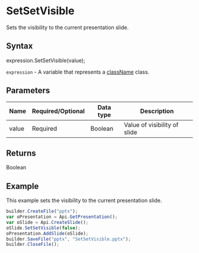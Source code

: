 # SetSetVisible

Sets the visibility to the current presentation slide.

## Syntax

expression.SetSetVisible(value);

`expression` - A variable that represents a [className](../classLink.md) class.

## Parameters

| **Name** | **Required/Optional** | **Data type** | **Description** |
| ------------- | ------------- | ------------- | ------------- |
| value | Required | Boolean | Value of visibility of slide |

## Returns

Boolean

## Example

This example sets the visibility to the current presentation slide.

```javascript
builder.CreateFile("pptx");
var oPresentation = Api.GetPresentation();
var oSlide = Api.CreateSlide();
oSlide.SetSetVisible(false);
oPresentation.AddSlide(oSlide);
builder.SaveFile("pptx", "SetSetVisible.pptx");
builder.CloseFile();
```